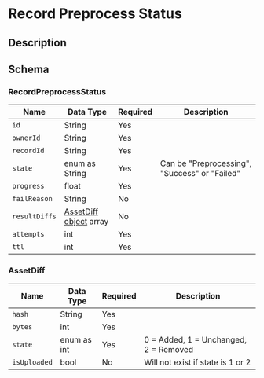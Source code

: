 # Record Preprocess Status
## Description

## Schema
### RecordPreprocessStatus
| Name | Data Type | Required | Description |
| --- | --- | --- | --- |
| `id` | String | Yes |
| `ownerId` | String | Yes |
| `recordId` | String | Yes |
| `state` | enum as String | Yes | Can be "Preprocessing", "Success" or "Failed"
| `progress` | float | Yes |
| `failReason` | String | No |
| `resultDiffs` | [AssetDiff object](#assetdiff) array | No |
| `attempts` | int | Yes
| `ttl` | int | Yes

### AssetDiff
| Name | Data Type | Required | Description |
| --- | --- | --- | --- |
| `hash` | String | Yes |
| `bytes` | int | Yes |
| `state` | enum as int | Yes | 0 = Added, 1 = Unchanged, 2 = Removed
| `isUploaded` | bool | No | Will not exist if state is 1 or 2